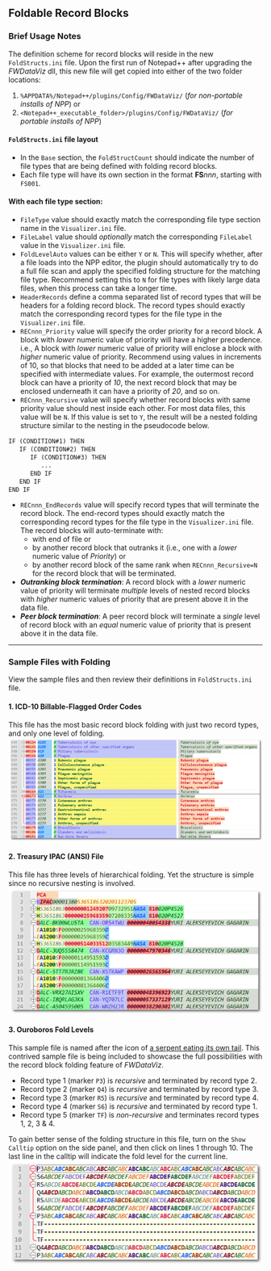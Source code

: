 ## Foldable Record Blocks
### Brief Usage Notes
The definition scheme for record blocks will reside in the new `FoldStructs.ini` file. Upon the first run of Notepad++ after upgrading the _FWDataViz_  dll, this new file will get copied into either of the two folder locations:
1. `%APPDATA%/Notepad++/plugins/Config/FWDataViz/` (_for non-portable installs of NPP_) or
2. `<Notepad++_executable_folder>/plugins/Config/FWDataViz/` (_for portable installs of NPP_)

#### `FoldStructs.ini` file layout
* In the `Base` section, the `FoldStructCount` should indicate the number of file types that are being defined with folding record blocks.
* Each file type will have its own section in the format **FS**_nnn_, starting with `FS001`.

#### With each file type section:
* `FileType` value should exactly match the corresponding file type section name in the `Visualizer.ini` file.
* `FileLabel` value should _optionally_ match the corresponding `FileLabel` value in the `Visualizer.ini` file.
* `FoldLevelAuto` values can be either `Y` or `N`. This will specify whether, after a file loads into the NPP editor, the plugin should automatically try to do a full file scan and apply the specified folding structure for the matching file type. Recommend setting this to `N` for file types with likely large data files, when this process can take a longer time.
* `HeaderRecords` define a comma separated list of record types that will be headers for a folding record block. The record types should exactly match the corresponding record types for the file type in the `Visualizer.ini` file.
* `RECnnn_Priority` value will specify the order priority for a record block. A block with _lower_ numeric value of priority will have a higher precedence. i.e., A block with _lower_ numeric value of priority will enclose a block with _higher_ numeric value of priority. Recommend using values in increments of  10, so that blocks that need to be added at a later time can be specified with intermediate values. For example, the outermost record block can have a priority of _10_, the next record block that may be enclosed underneath it can have a priority of _20_, and so on.
* `RECnnn_Recursive` value will specify whether record blocks with same priority value should nest inside each other. For most data files, this value will be `N`.  If this value is  set to `Y`, the result will be a nested folding structure similar to the nesting in the pseudocode below.
```BASIC
IF (CONDITION#1) THEN
   IF (CONDITION#2) THEN
      IF (CONDITION#3) THEN
         ...
      END IF
   END IF
END IF
```
* `RECnnn_EndRecords` value will specify record types that will terminate the record block. The end-record types should exactly match the corresponding record types for the file type in the `Visualizer.ini` file. The record blocks will auto-terminate with:
   *  with end of file or
   *  by another record block that outranks it (i.e., one with a _lower_ numeric value of _Priority_) or
   *  by another record block of the same rank when `RECnnn_Recursive=N` for the record block that will be terminated.
* **_Outranking block termination_**: A record block with a _lower_ numeric value of priority will terminate _multiple_ levels of nested record blocks with _higher_ numeric values of priority that are present above it in the data file.
*  **_Peer block termination_**: A peer record block will terminate a _single_ level of record block with an _equal_ numeric value of priority that is present above it in the data file.

---
### Sample Files with Folding
View the sample files and then review their definitions in `FoldStructs.ini` file.
#### 1. ICD-10 Billable-Flagged Order Codes
This file has the most basic record block folding with just two record types, and only one level of folding.
![image](https://raw.githubusercontent.com/shriprem/FWDataViz/master/images/foldable_orders_file.png)

#### 2. Treasury IPAC (ANSI) File
This file has three levels of hierarchical folding. Yet the structure is simple since no recursive nesting is involved.
![image](https://raw.githubusercontent.com/shriprem/FWDataViz/master/images/foldable_ipac_file.png)

#### 3. Ouroboros Fold Levels
This sample file is named after the icon of [a serpent eating its own tail](https://en.wikipedia.org/wiki/Ouroboros). This contrived sample file is being included to showcase the full possibilities with the record block folding feature of _FWDataViz_.
* Record type 1 (marker `P3`) is _recursive_ and terminated by record type 2.
* Record type 2 (marker `Q4`) is _recursive_ and terminated by record type 3.
* Record type 3 (marker `R5`) is _recursive_ and terminated by record type 4.
* Record type 4 (marker `S6`) is _recursive_ and terminated by record type 1.
* Record type 5 (marker `TF`) is _non-recursive_ and terminates record types 1, 2, 3 & 4.

To gain better sense of the folding structure in this file, turn on the `Show Calltip` option on the side panel, and then click on lines 1 through 10. The last line in the calltip will indicate the fold level for the current line.
![image](https://raw.githubusercontent.com/shriprem/FWDataViz/master/images/foldable_ouroboros_file.png)

